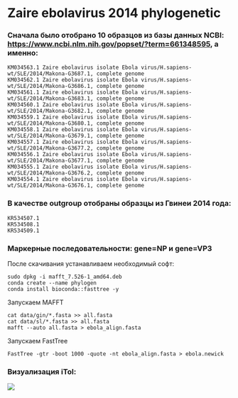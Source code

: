 # Zaire ebolavirus 2014 phylogenetic
### Сначала было отобрано 10 образцов из базы данных NCBI: https://www.ncbi.nlm.nih.gov/popset/?term=661348595, а именно:
	KM034563.1 Zaire ebolavirus isolate Ebola virus/H.sapiens-wt/SLE/2014/Makona-G3687.1, complete genome
	KM034562.1 Zaire ebolavirus isolate Ebola virus/H.sapiens-wt/SLE/2014/Makona-G3686.1, complete genome
	KM034561.1 Zaire ebolavirus isolate Ebola virus/H.sapiens-wt/SLE/2014/Makona-G3683.1, complete genome
	KM034560.1 Zaire ebolavirus isolate Ebola virus/H.sapiens-wt/SLE/2014/Makona-G3682.1, complete genome
	KM034559.1 Zaire ebolavirus isolate Ebola virus/H.sapiens-wt/SLE/2014/Makona-G3680.1, complete genome
	KM034558.1 Zaire ebolavirus isolate Ebola virus/H.sapiens-wt/SLE/2014/Makona-G3679.1, complete genome
	KM034557.1 Zaire ebolavirus isolate Ebola virus/H.sapiens-wt/SLE/2014/Makona-G3677.2, complete genome
	KM034556.1 Zaire ebolavirus isolate Ebola virus/H.sapiens-wt/SLE/2014/Makona-G3677.1, complete genome
	KM034555.1 Zaire ebolavirus isolate Ebola virus/H.sapiens-wt/SLE/2014/Makona-G3676.2, complete genome
	KM034554.1 Zaire ebolavirus isolate Ebola virus/H.sapiens-wt/SLE/2014/Makona-G3676.1, complete genome

### В качестве outgroup отобраны образцы из Гвинеи 2014 года:
	KR534507.1
	KR534508.1
	KR534509.1
### Маркерные последовательности: gene=NP и gene=VP3
После скачивания устанавливаем необходимый софт:
```
sudo dpkg -i mafft_7.526-1_amd64.deb 
conda create --name phylogen
conda install bioconda::fasttree -y
```
Запускаем MAFFT
```
cat data/gin/*.fasta >> all.fasta
cat data/sl/*.fasta >> all.fasta
mafft --auto all.fasta > ebola_align.fasta
```
Запускаем FastTree
```
FastTree -gtr -boot 1000 -quote -nt ebola_align.fasta > ebola.newick
```
### Визуализация iTol:
![]("tree_viz.svg")
